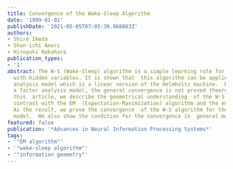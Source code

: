 ```yaml
---
title: Convergence of the Wake-Sleep Algorithm
date: '1999-01-01'
publishDate: '2021-05-05T07:05:30.868883Z'
authors:
- Shiro Ikeda
- Shun-ichi Amari
- Hiroyuki Nakahara
publication_types:
- '1'
abstract: The W-S (Wake-Sleep) algorithm is a simple learning rule for the models
  with hidden variables. It is shown that  this algorithm can be applied to a factor
  analysis model which is a linear version of the Helmholtz machine.  But even for
  a factor analysis model, the general convergence is not proved theoretically. In
  this  article, we describe the geometrical understanding  of the W-S algorithm in
  contrast with the EM  (Expectation-Maximization) algorithm and the em  algorithm.
  As the result, we prove the convergence  of the W-S algorithm for the factor analysis
  model.  We also show the condition for the convergence in  general models.
featured: false
publication: '*Advances in Neural Information Processing Systems*'
tags:
- '"EM algorithm"'
- '"wake-sleep algorithm"'
- '"information geometry"'
---
```

